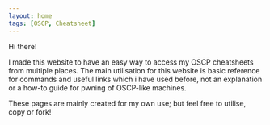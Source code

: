 ```yaml
---
layout: home
tags: [OSCP, Cheatsheet]
---
```


Hi there!

I made this website to have an easy way to access my OSCP cheatsheets from multiple places. The main utilisation for this website is basic reference for commands and useful links which i have used before, not an explanation or a how-to guide for pwning of OSCP-like machines.

These pages are mainly created for my own use; but feel free to utilise, copy or fork!
